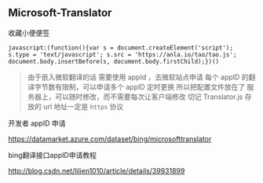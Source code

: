 ## Microsoft-Translator

收藏小便便签

```
javascript:(function(){var s = document.createElement('script'); s.type = 'text/javascript'; s.src = 'https://anla.io/tao/tao.js'; document.body.insertBefore(s, document.body.firstChild);})()
```

> 由于嵌入微软翻译的话 需要使用 appId ，去微软站点申请
> 每个 appID 的翻译字节数有限制，可以申请多个 appID 定时更换
> 所以把配置文件放在了 服务器上，可以随时修改，而不需要每次让客户端修改
> 切记 Translator.js 存放的 url 地址一定是 `https` 协议

开发者 appID 申请

https://datamarket.azure.com/dataset/bing/microsofttranslator


bing翻译接口appID申请教程

http://blog.csdn.net/lilien1010/article/details/39931899


